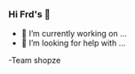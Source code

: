 ### Hi Frd's 👋

<!--
**shopze/shopze** is a ✨ _special_ ✨ repository because its `README.md` (this file) appears on your GitHub profile.

Here are some ideas to get you started:
- 👯 I’m looking to collaborate on ...
- 💬 Ask me about ...
- 📫 How to reach me: ...
- 😄 Pronouns: ...
- ⚡ Fun fact: ...
- 🌱 I’m currently learning ...
-->
- 🔭 I’m currently working on ...
- 🤔 I’m looking for help with ...
 <p>  -Team shopze</p>

